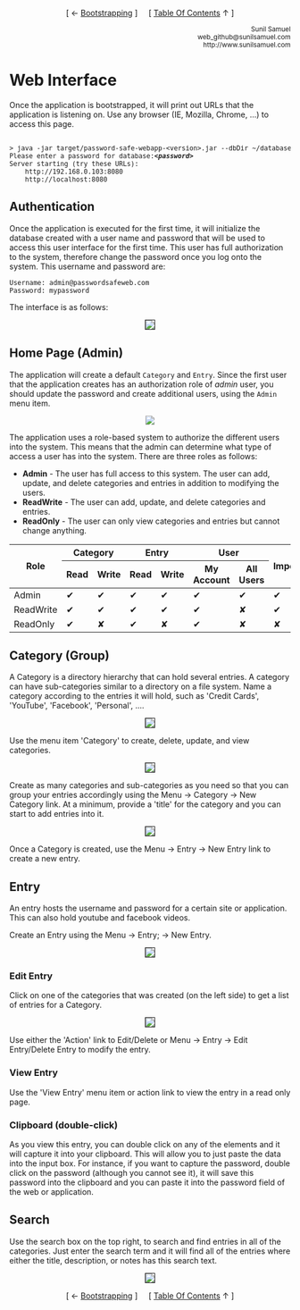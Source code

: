 <!--autoheader--><p align='center'>[ &larr; <a href='/documentation/02.%20Usage.md#bootstrapping'>Bootstrapping</a> ]&nbsp;&nbsp;&nbsp;&nbsp;&nbsp;[ <a href='/Readme.md'>Table Of Contents</a> &uarr; ]</p><!--/autoheader-->
<p align='right'>
<small>Sunil Samuel<br>
web_github@sunilsamuel.com<br>
http://www.sunilsamuel.com
</small>
</p>

# Web Interface

Once the application is bootstrapped, it will print out URLs that the application is listening on.  Use any browser (IE, Mozilla, Chrome, ...) to access this page.

<pre><small>
&gt; java -jar target/password-safe-webapp-&lt;version&gt;.jar --dbDir ~/databases/newdb
Please enter a password for database:<i><b>&lt;password&gt;</b></i>
Server starting (try these URLs):
	http://192.168.0.103:8080
	http://localhost:8080
</small></pre>

## Authentication

Once the application is executed for the first time, it will initialize the database created with a user name and password that will be used to access this user interface for the first time.  This user has full authorization to the system, therefore change the password once you log onto the system.  This username and password are:

```
Username: admin@passwordsafeweb.com
Password: mypassword
```

The interface is as follows:
<p align="center"><img src="/documentation/gfx/ui-login.png" border="1"></p>

## Home Page (Admin)

The application will create a default `Category` and `Entry`.  Since the first user that the application creates has an authorization role of *admin* user, you should update the password and create additional users, using the `Admin` menu item.

<p align="center"><img src="/documentation/gfx/admin.png"></p>

The application uses a role-based system to authorize the different users into the system.  This means that the admin can determine what type of access a user has into the system.  There are three roles as follows:

* **Admin** - The user has full access to this system.  The user can add, update, and delete categories and entries in addition to modifying the users.
* **ReadWrite** - The user can add, update, and delete categories and entries.
* **ReadOnly** - The user can only view categories and entries but cannot change anything.

<table cellspacing="0" cellpadding="0">
<thead>
<tr>
	<th rowspan="2">Role</th>
	<th colspan="2">Category</th>
	<th colspan="2">Entry</th>
	<th colspan="2">User</th>
	<th rowspan="2">Import</th>
	<th rowspan="2">Export</th>
</tr>
<tr>
	<th>Read</th>
	<th>Write</th>
	<th>Read</th>
	<th>Write</th>
	<th>My Account</th>
	<th>All Users</th>
</tr>
</thead>
<tbody>
<tr>
	<td>Admin</td>
	<td>&#10004;</td>
	<td>&#10004;</td>
	<td>&#10004;</td>
	<td>&#10004;</td>
	<td>&#10004;</td>
	<td>&#10004;</td>
	<td>&#10004;</td>
	<td>&#10004;</td>
</tr>
<tr>
	<td>ReadWrite</td>
	<td>&#10004;</td>
	<td>&#10004;</td>
	<td>&#10004;</td>
	<td>&#10004;</td>
	<td>&#10004;</td>
	<td>&#x2718;</td>
	<td>&#10004;</td>
	<td>&#10004;</td>
</tr>
<tr>
	<td>ReadOnly</td>
	<td>&#10004;</td>
	<td>&#x2718;</td>
	<td>&#10004;</td>
	<td>&#x2718;</td>
	<td>&#10004;</td>
	<td>&#x2718;</td>
	<td>&#x2718;</td>
	<td>&#10004;</td>
</tr>
</tbody>
</table>

## Category (Group)

A Category is a directory hierarchy that can hold several entries.  A category can have sub-categories similar to a directory on a file system.  Name a category according to the entries it will hold, such as 'Credit Cards', 'YouTube', 'Facebook', 'Personal', ....

<p align="center"><img src="/documentation/gfx/categories.png" border="1"></p>

Use the menu item 'Category' to create, delete, update, and view categories.

<p align="center"><img src="/documentation/gfx/category-menu.png" border="1"></p>

Create as many categories and sub-categories as you need so that you can group your entries accordingly using the Menu &rarr; Category &rarr; New Category link.  At a minimum, provide a 'title' for the category and you can start to add entries into it.

<p align="center"><img src="/documentation/gfx/category-new.png" border="1"></p>

Once a Category is created, use the Menu &rarr; Entry &rarr; New Entry link to create a new entry.

## Entry

An entry hosts the username and password for a certain site or application.  This can also hold youtube and facebook videos.

Create an Entry using the Menu &rarr; Entry; &rarr; New Entry.

<p align="center"><img src="/documentation/gfx/entry.png" border="1"></p>

### Edit Entry

Click on one of the categories that was created (on the left side) to get a list of entries for a Category.

<p align="center"><img src="/documentation/gfx/entries-view-action.png" border="1"></p>

Use either the 'Action' link to Edit/Delete or Menu &rarr; Entry &rarr; Edit Entry/Delete Entry to modify the entry.

### View Entry

Use the 'View Entry' menu item or action link to view the entry in a read only page.

### Clipboard (double-click)

As you view this entry, you can double click on any of the elements and it will capture it into your clipboard.  This will allow you to just paste the data into the input box.  For instance, if you want to capture the password, double click on the password (although you cannot see it), it will save this password into the clipboard and you can paste it into the password field of the web or application.

## Search

Use the search box on the top right, to search and find entries in all of the categories.  Just enter the search term and it will find all of the entries where either the title, description, or notes has this search text.

<p align="center"><img src="/documentation/gfx/search.png" border="1"></p>


<!--autoheader--><p align='center'>[ &larr; <a href='/documentation/02.%20Usage.md#bootstrapping'>Bootstrapping</a> ]&nbsp;&nbsp;&nbsp;&nbsp;&nbsp;[ <a href='/Readme.md'>Table Of Contents</a> &uarr; ]</p><!--/autoheader-->